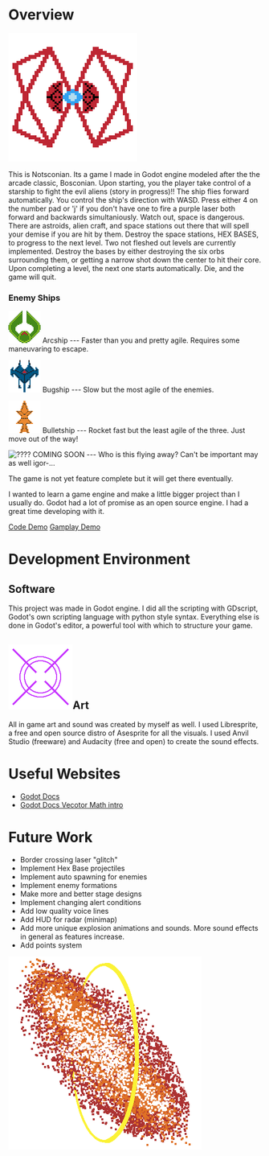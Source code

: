 # Overview

![Hex Base](./textures/base.png)

This is Notsconian. Its a game I made in Godot engine modeled after the the arcade classic, Bosconian. Upon starting, you the player take control of a starship to fight the evil aliens (story in progress)!! The ship flies forward automatically. You control the ship's direction with WASD. Press either 4 on the number pad or 'j' if you don't have one to fire a purple laser both forward and backwards simultaniously. Watch out, space is dangerous. There are astroids, alien craft, and space stations out there that will spell your demise if you are hit by them. Destroy the space stations, HEX BASES, to progress to the next level. Two not fleshed out levels are currently implemented. Destroy the bases by either destroying the six orbs surrounding them, or getting a narrow shot down the center to hit their core. Upon completing a level, the next one starts automatically. Die, and the game will quit. 

### Enemy Ships
![ArcShip](./textures/ark_ship.png) Arcship --- Faster than you and pretty agile. Requires some maneuvaring to escape.

![BugShip](./textures/bug_ship.png) Bugship --- Slow but the most agile of the enemies.

![BulletShip](./textures/bullet_ship.png) Bulletship --- Rocket fast but the least agile of the three. Just move out of the way!

![????]() COMING SOON --- Who is this flying away? Can't be important may as well igor-...

The game is not yet feature complete but it will get there eventually. 


I wanted to learn a game engine and make a little bigger project than I usually do. Godot had a lot of promise as an open source engine. I had a great time developing with it.

[Code Demo](https://youtu.be/sePvnp3w5qg)
[Gamplay Demo](https://youtu.be/bZAslzfhPYY)

# Development Environment

## Software
This project was made in Godot engine. I did all the scripting with GDscript, Godot's own scripting language with python style syntax. 
Everything else is done in Godot's editor, a powerful tool with which to structure your game.

## ![](textures\player_splode1.png)Art 
All in game art and sound was created by myself as well. I used Libresprite, a free and open source distro of Asesprite for all the visuals.  I used Anvil Studio (freeware) and Audacity (free and open) to create the sound effects.

# Useful Websites

* [Godot Docs](https://docs.godotengine.org/en/stable/index.html)
* [Godot Docs Vecotor Math intro](https://docs.godotengine.org/en/stable/tutorials/math/vector_math.html)

# Future Work

* Border crossing laser "glitch"
* Implement Hex Base projectiles
* Implement auto spawning for enemies
* Implement enemy formations
* Make more and better stage designs
* Implement changing alert conditions
* Add low quality voice lines
* Add HUD for radar (minimap)
* Add more unique explosion animations and sounds. More sound effects in general as features increase.
* Add points system


![](textures\base_splode2.png)
